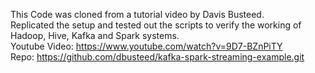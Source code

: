 This Code was cloned from a tutorial video by Davis Busteed.\
Replicated the setup and tested out the scripts to verify the working of Hadoop, Hive, Kafka and Spark systems. \
Youtube Video: https://www.youtube.com/watch?v=9D7-BZnPiTY \
Repo: https://github.com/dbusteed/kafka-spark-streaming-example.git
